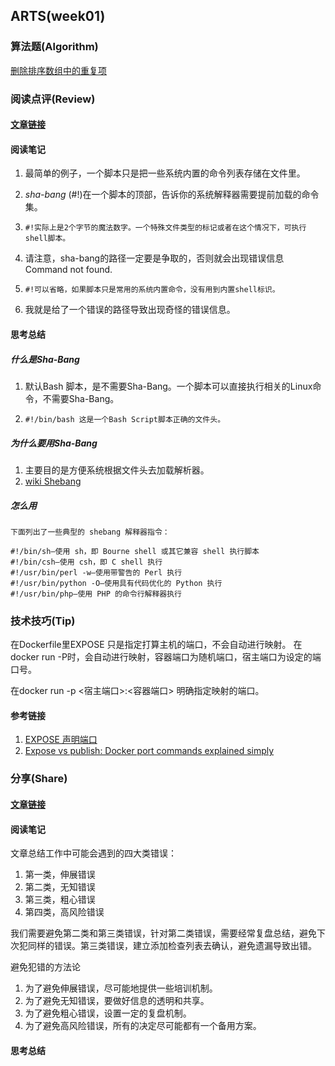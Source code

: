 ## ARTS(week01)

### 算法题(Algorithm)

[删除排序数组中的重复项](https://github.com/geekwho11/learn.leetcode.xbcme/tree/master/php/src/26.remove-duplicates-from-sorted-array)

### 阅读点评(Review)

#### [文章链接](https://www.tldp.org/LDP/abs/html/sha-bang.html)

#### 阅读笔记

1. 最简单的例子，一个脚本只是把一些系统内置的命令列表存储在文件里。

2. *sha-bang* (#!)在一个脚本的顶部，告诉你的系统解释器需要提前加载的命令集。

3. ```
   #!实际上是2个字节的魔法数字。一个特殊文件类型的标记或者在这个情况下，可执行shell脚本。
   ```

4. 请注意，sha-bang的路径一定要是争取的，否则就会出现错误信息Command not found.

5. ```
   #!可以省略，如果脚本只是常用的系统内置命令，没有用到内置shell标识。
   ```

6. 我就是给了一个错误的路径导致出现奇怪的错误信息。

#### 思考总结

##### 什么是Sha-Bang

1. 默认Bash 脚本，是不需要Sha-Bang。一个脚本可以直接执行相关的Linux命令，不需要Sha-Bang。

2. ```
   #!/bin/bash 这是一个Bash Script脚本正确的文件头。
   ```

##### 为什么要用Sha-Bang
1. 主要目的是方便系统根据文件头去加载解析器。
2. [wiki Shebang](https://zh.wikipedia.org/wiki/Shebang)

##### 怎么用

```
下面列出了一些典型的 shebang 解释器指令：

#!/bin/sh—使用 sh，即 Bourne shell 或其它兼容 shell 执行脚本
#!/bin/csh—使用 csh，即 C shell 执行
#!/usr/bin/perl -w—使用带警告的 Perl 执行
#!/usr/bin/python -O—使用具有代码优化的 Python 执行
#!/usr/bin/php—使用 PHP 的命令行解释器执行
```

### 技术技巧(Tip)
在Dockerfile里EXPOSE 只是指定打算主机的端口，不会自动进行映射。
在docker run -P时，会自动进行映射，容器端口为随机端口，宿主端口为设定的端口号。

在docker run -p <宿主端口>:<容器端口> 明确指定映射的端口。

#### 参考链接

1. [EXPOSE 声明端口](https://yeasy.gitbooks.io/docker_practice/image/dockerfile/expose.html)
2. [Expose vs publish: Docker port commands explained simply](https://medium.freecodecamp.org/expose-vs-publish-docker-port-commands-explained-simply-434593dbc9a3)

### 分享(Share)

#### [文章链接](https://time.geekbang.org/column/article/2795)
#### 阅读笔记

文章总结工作中可能会遇到的四大类错误：

1. 第一类，伸展错误
2. 第二类，无知错误
3. 第三类，粗心错误
4. 第四类，高风险错误

我们需要避免第二类和第三类错误，针对第二类错误，需要经常复盘总结，避免下次犯同样的错误。第三类错误，建立添加检查列表去确认，避免遗漏导致出错。

避免犯错的方法论

1. 为了避免伸展错误，尽可能地提供一些培训机制。
2. 为了避免无知错误，要做好信息的透明和共享。
3. 为了避免粗心错误，设置一定的复盘机制。
4. 为了避免高风险错误，所有的决定尽可能都有一个备用方案。

#### 思考总结


